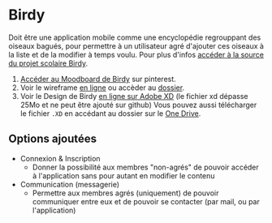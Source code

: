 # Birdy
Doit être une application mobile comme une encyclopédie regrouppant des oiseaux bagués, pour permettre à un utilisateur agré d'ajouter ces oiseaux à la liste et de la modifier à temps voulu. Pour plus d'infos [accéder à la source du projet scolaire Birdy](https://github.com/hepl-dwm/birdy).

1. [Accéder au Moodboard de Birdy](https://www.pinterest.com/m_akd/birdy-moodboard/) sur pinterest.
2. Voir le wireframe [en ligne](https://xd.adobe.com/view/b720a1e0-b95b-4fe7-45ab-f542b79055b5-c111/) ou accèder au [dossier](https://github.com/MaideAkdede/Birdy/tree/master/wireframe).
3. Voir le Design de Birdy [en ligne sur Adobe XD](https://xd.adobe.com/view/0eeab4a0-9a5b-4dd2-5b1c-7c8afc69695d-78db/) (le fichier xd dépasse 25Mo et ne peut être ajouté sur github) Vous pouvez aussi télécharger le fichier `.XD` en accédant au dossier sur le [One Drive](https://hepl-my.sharepoint.com/:f:/g/personal/maide_akdede_student_hepl_be/EggLU_tpMwtMrncfeutBECQBR6ndtqYbmUA3V3jiW_PnQw?e=qRZ4A2).

## Options ajoutées

* Connexion & Inscription 
  * Donner la possibilité aux membres "non-agrés" de pouvoir accéder à l'application sans pour autant en modifier le contenu
* Communication (messagerie)
  * Permettre aux membres agrés (uniquement) de pouvoir communiquer entre eux et de pouvoir se contacter (par mail, ou par l'application)
